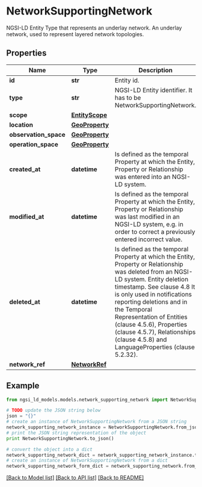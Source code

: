 # NetworkSupportingNetwork

NGSI-LD Entity Type that represents an underlay network. An underlay network, used to represent layered network topologies. 

## Properties
Name | Type | Description | Notes
------------ | ------------- | ------------- | -------------
**id** | **str** | Entity id.  | [optional] 
**type** | **str** | NGSI-LD Entity identifier. It has to be NetworkSupportingNetwork. | [optional] [default to 'NetworkSupportingNetwork']
**scope** | [**EntityScope**](EntityScope.md) |  | [optional] 
**location** | [**GeoProperty**](GeoProperty.md) |  | [optional] 
**observation_space** | [**GeoProperty**](GeoProperty.md) |  | [optional] 
**operation_space** | [**GeoProperty**](GeoProperty.md) |  | [optional] 
**created_at** | **datetime** | Is defined as the temporal Property at which the Entity, Property or Relationship was entered into an NGSI-LD system.  | [optional] [readonly] 
**modified_at** | **datetime** | Is defined as the temporal Property at which the Entity, Property or Relationship was last modified in an NGSI-LD system, e.g. in order to correct a previously entered incorrect value.  | [optional] [readonly] 
**deleted_at** | **datetime** | Is defined as the temporal Property at which the Entity, Property or Relationship was deleted from an NGSI-LD system.  Entity deletion timestamp. See clause 4.8 It is only used in notifications reporting deletions and in the Temporal Representation of Entities (clause 4.5.6), Properties (clause 4.5.7), Relationships (clause 4.5.8) and LanguageProperties (clause 5.2.32).  | [optional] [readonly] 
**network_ref** | [**NetworkRef**](NetworkRef.md) |  | 

## Example

```python
from ngsi_ld_models.models.network_supporting_network import NetworkSupportingNetwork

# TODO update the JSON string below
json = "{}"
# create an instance of NetworkSupportingNetwork from a JSON string
network_supporting_network_instance = NetworkSupportingNetwork.from_json(json)
# print the JSON string representation of the object
print NetworkSupportingNetwork.to_json()

# convert the object into a dict
network_supporting_network_dict = network_supporting_network_instance.to_dict()
# create an instance of NetworkSupportingNetwork from a dict
network_supporting_network_form_dict = network_supporting_network.from_dict(network_supporting_network_dict)
```
[[Back to Model list]](../README.md#documentation-for-models) [[Back to API list]](../README.md#documentation-for-api-endpoints) [[Back to README]](../README.md)


